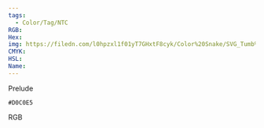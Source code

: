 ```yaml
---
tags:
  - Color/Tag/NTC
RGB:
Hex:
img: https://filedn.com/l0hpzxl1f01yT7GHxtF8cyk/Color%20Snake/SVG_Tumb%20Mass%20No%20Name/D0C0E5.svg
CMYK:
HSL:
Name:
---
```

Prelude
```palette
#D0C0E5
```
RGB
